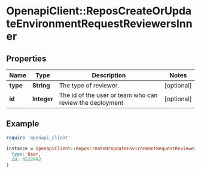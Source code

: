 # OpenapiClient::ReposCreateOrUpdateEnvironmentRequestReviewersInner

## Properties

| Name | Type | Description | Notes |
| ---- | ---- | ----------- | ----- |
| **type** | **String** | The type of reviewer. | [optional] |
| **id** | **Integer** | The id of the user or team who can review the deployment | [optional] |

## Example

```ruby
require 'openapi_client'

instance = OpenapiClient::ReposCreateOrUpdateEnvironmentRequestReviewersInner.new(
  type: User,
  id: 4532992
)
```


